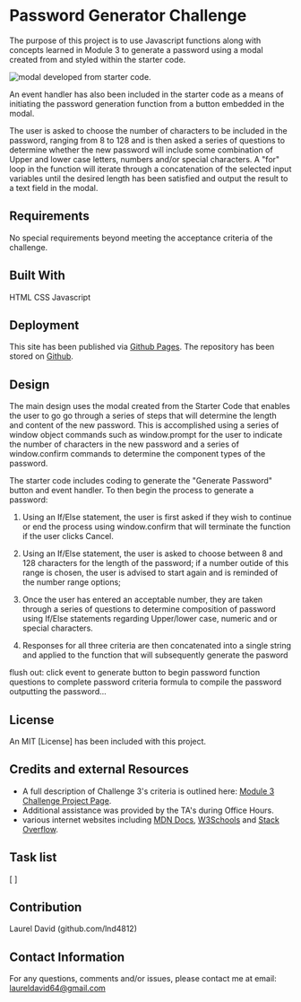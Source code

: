 # Password Generator Challenge

The purpose of this project is to use Javascript functions along with concepts learned in Module 3 to generate a password using a modal created from and styled within the starter code.  

![modal developed from starter code](https://lnd4812/github.io/../../../assets/js/password-generator-sample.png).

An event handler has also been included in the starter code as a means of initiating the password generation function from a button embedded in the modal.

The user is asked to choose the number of characters to be included in the password, ranging from 8 to 128 and is then asked a series of questions to determine whether the new password will include some combination of Upper and lower case letters, numbers and/or special characters.  A "for" loop in the function will iterate through a concatenation of the selected input variables until the desired length has been satisfied and output the result to a text field in the modal.

## Requirements

No special requirements beyond meeting the acceptance criteria of the challenge.

## Built With

HTML
CSS
Javascript

## Deployment

This site has been published via [Github Pages](https://lnd4812.github.io/password-generator/).
The repository has been stored on [Github](https://github.com/lnd4812/password-generator.git).

## Design

The main design uses the modal created from the Starter Code that enables the user to go go through a series of steps that will determine the length and content of the new password. This is accomplished using a series of window object commands such as window.prompt for the user to indicate the number of characters in the new password and a series of window.confirm commands to determine the component types of the password.

The starter code includes coding to generate the "Generate Password" button and event handler. To then begin the process to generate a password:

1. Using an If/Else statement, the user is first asked if they wish to continue or end the process using window.confirm that will terminate the function if the user clicks Cancel.

2. Using an If/Else statement, the user is asked to choose between 8 and 128 characters for the length of the password; if a number outide of this range is chosen, the user is advised to start again and is reminded of the number range options;

3. Once the user has entered an acceptable number, they are taken through a series of questions to determine composition of password using If/Else statements regarding Upper/lower case, numeric and or special characters.

4. Responses for all three criteria are then concatenated into a single string and applied to the function that will subsequently generate the pasword    
   

flush out: click event to generate button to begin password function
questions to complete password criteria
formula to compile the password
outputting the password...


## License

An MIT [License] has been included with this project.

## Credits and external Resources

- A full description of Challenge 3's criteria is outlined here: [Module 3 Challenge Project Page](https://courses.bootcampspot.com/courses/1181/assignments/23403?module_item_id=459947).
- Additional assistance was provided by the TA's during Office Hours.
- various internet websites including [MDN Docs](https://developer.mozilla.org), [W3Schools](https://www.w3schools.com) and [Stack Overflow](https://stackoverflow.com).

## Task list

[ ]

## Contribution

Laurel David (github.com/lnd4812)

## Contact Information

For any questions, comments and/or issues, please contact me at email: laureldavid64@gmail.com